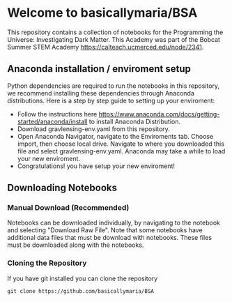 # Welcome to basicallymaria/BSA

This repository contains a collection of notebooks for the Programming the Universe: Investigating Dark Matter. This Academy was part of the Bobcat Summer STEM Academy https://calteach.ucmerced.edu/node/2341.

## Anaconda installation / enviroment setup
Python dependencies are required to run the notebooks in this repository, we recommend installing these dependencies through Anaconda distributions. Here is a step by step guide to setting up your enviroment:
+ Follow the instructions here https://www.anaconda.com/docs/getting-started/anaconda/install to install Anaconda Distribution.
+ Download gravlensing-env.yaml from this repository.
+ Open Anaconda Navigator, navigate to the Enviroments tab. Choose import, then choose local drive. Navigate to where you downloaded this file and select gravlensing-env.yaml. Anaconda may take a while to load your new enviroment.
+ Congratulations! you have setup your new enviroment!

## Downloading Notebooks
### Manual Download (Recommended)
Notebooks can be downloaded individually, by navigating to the notebook and selecting "Download Raw File".
Note that some notebooks have additional data files that must be download with notebooks.
These files must be downloaded along with the notebooks.

### Cloning the Repository
If you have git installed you can clone the repository

```git clone https://github.com/basicallymaria/BSA```

